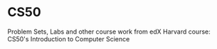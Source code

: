 # CS50
Problem Sets, Labs and other course work from edX Harvard course: CS50's Introduction to Computer Science
